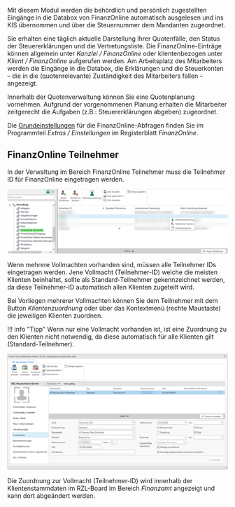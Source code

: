 Mit diesem Modul werden die behördlich und persönlich zugestellten
Eingänge in die Databox von FinanzOnline automatisch ausgelesen und ins
KIS übernommen und über die Steuernummer dem Mandanten zugeordnet.

Sie erhalten eine täglich aktuelle Darstellung Ihrer Quotenfälle, den
Status der Steuererklärungen und die Vertretungsliste. Die
FinanzOnline-Einträge können allgemein unter *Kanzlei / FinanzOnline*
oder klientenbezogen unter *Klient / FinanzOnline* aufgerufen werden. Am
Arbeitsplatz des Mitarbeiters werden die Eingänge in die Databox, die
Erklärungen und die Steuerkonten – die in die (quotenrelevante)
Zuständigkeit des Mitarbeiters fallen – angezeigt.

Innerhalb der Quotenverwaltung können Sie eine Quotenplanung vornehmen.
Aufgrund der vorgenommenen Planung erhalten die Mitarbeiter zeitgerecht
die Aufgaben (z.B.: Steuererklärungen abgeben) zugeordnet.

Die [Grundeinstellungen](../FinanzOnline/Eintragung%20der%20Zugangskennung.md/#grundeinstellungen-fur-die-finanzonline-abfragen) für die FinanzOnline-Abfragen finden Sie im Programmteil *Extras / Einstellungen* im Registerblatt *FinanzOnline*.

## FinanzOnline Teilnehmer 

In der Verwaltung im Bereich FinanzOnline Teilnehmer muss die Teilnehmer
ID für FinanzOnline eingetragen werden.

![FinOn Teilnehmer](<img/image123.png>)

Wenn mehrere Vollmachten vorhanden sind, müssen alle Teilnehmer IDs
eingetragen werden. Jene Vollmacht (Teilnehmer-ID) welche die meisten
Klienten beinhaltet, sollte als Standard-Teilnehmer gekennzeichnet
werden, da diese Teilnehmer-ID automatisch allen Klienten zugeteilt
wird.

Bei Vorliegen mehrerer Vollmachten können Sie dem Teilnehmer mit dem
Button *Klientenzuordnung* oder über das Kontextmenü (rechte Maustaste)
die jeweiligen Klienten zuordnen.

!!! info "Tipp"
    Wenn nur eine Vollmacht vorhanden ist, ist eine Zuordnung zu den Klienten nicht notwendig, da diese automatisch für alle Klienten gilt (Standard-Teilnehmer).

![FinOn Teilnehmer Klientenzuordnung Board](<img/image124.png>)

Die Zuordnung zur Vollmacht (Teilnehmer-ID) wird innerhalb der
Klientenstammdaten im RZL-Board im Bereich *Finanzamt* angezeigt und
kann dort abgeändert werden.